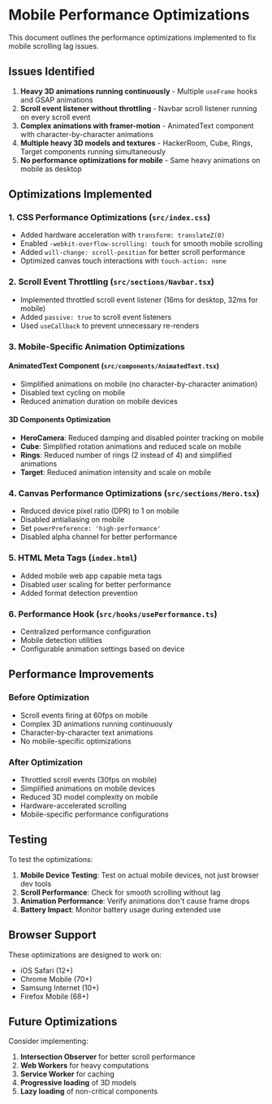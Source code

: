 # Mobile Performance Optimizations

This document outlines the performance optimizations implemented to fix mobile scrolling lag issues.

## Issues Identified

1. **Heavy 3D animations running continuously** - Multiple `useFrame` hooks and GSAP animations
2. **Scroll event listener without throttling** - Navbar scroll listener running on every scroll event
3. **Complex animations with framer-motion** - AnimatedText component with character-by-character animations
4. **Multiple heavy 3D models and textures** - HackerRoom, Cube, Rings, Target components running simultaneously
5. **No performance optimizations for mobile** - Same heavy animations on mobile as desktop

## Optimizations Implemented

### 1. CSS Performance Optimizations (`src/index.css`)

- Added hardware acceleration with `transform: translateZ(0)`
- Enabled `-webkit-overflow-scrolling: touch` for smooth mobile scrolling
- Added `will-change: scroll-position` for better scroll performance
- Optimized canvas touch interactions with `touch-action: none`

### 2. Scroll Event Throttling (`src/sections/Navbar.tsx`)

- Implemented throttled scroll event listener (16ms for desktop, 32ms for mobile)
- Added `passive: true` to scroll event listeners
- Used `useCallback` to prevent unnecessary re-renders

### 3. Mobile-Specific Animation Optimizations

#### AnimatedText Component (`src/components/AnimatedText.tsx`)

- Simplified animations on mobile (no character-by-character animation)
- Disabled text cycling on mobile
- Reduced animation duration on mobile devices

#### 3D Components Optimization

- **HeroCamera**: Reduced damping and disabled pointer tracking on mobile
- **Cube**: Simplified rotation animations and reduced scale on mobile
- **Rings**: Reduced number of rings (2 instead of 4) and simplified animations
- **Target**: Reduced animation intensity and scale on mobile

### 4. Canvas Performance Optimizations (`src/sections/Hero.tsx`)

- Reduced device pixel ratio (DPR) to 1 on mobile
- Disabled antialiasing on mobile
- Set `powerPreference: 'high-performance'`
- Disabled alpha channel for better performance

### 5. HTML Meta Tags (`index.html`)

- Added mobile web app capable meta tags
- Disabled user scaling for better performance
- Added format detection prevention

### 6. Performance Hook (`src/hooks/usePerformance.ts`)

- Centralized performance configuration
- Mobile detection utilities
- Configurable animation settings based on device

## Performance Improvements

### Before Optimization

- Scroll events firing at 60fps on mobile
- Complex 3D animations running continuously
- Character-by-character text animations
- No mobile-specific optimizations

### After Optimization

- Throttled scroll events (30fps on mobile)
- Simplified animations on mobile devices
- Reduced 3D model complexity on mobile
- Hardware-accelerated scrolling
- Mobile-specific performance configurations

## Testing

To test the optimizations:

1. **Mobile Device Testing**: Test on actual mobile devices, not just browser dev tools
2. **Scroll Performance**: Check for smooth scrolling without lag
3. **Animation Performance**: Verify animations don't cause frame drops
4. **Battery Impact**: Monitor battery usage during extended use

## Browser Support

These optimizations are designed to work on:

- iOS Safari (12+)
- Chrome Mobile (70+)
- Samsung Internet (10+)
- Firefox Mobile (68+)

## Future Optimizations

Consider implementing:

1. **Intersection Observer** for better scroll performance
2. **Web Workers** for heavy computations
3. **Service Worker** for caching
4. **Progressive loading** of 3D models
5. **Lazy loading** of non-critical components
